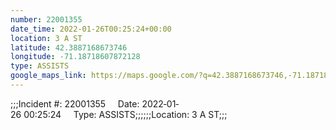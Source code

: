 ```yaml
---
number: 22001355
date_time: 2022-01-26T00:25:24+00:00
location: 3 A ST
latitude: 42.3887168673746
longitude: -71.18718607872128
type: ASSISTS
google_maps_link: https://maps.google.com/?q=42.3887168673746,-71.18718607872128
---
```


;;;Incident #: 22001355     Date: 2022‐01‐26 00:25:24     Type: ASSISTS;;;;;;Location: 3 A ST;;;
